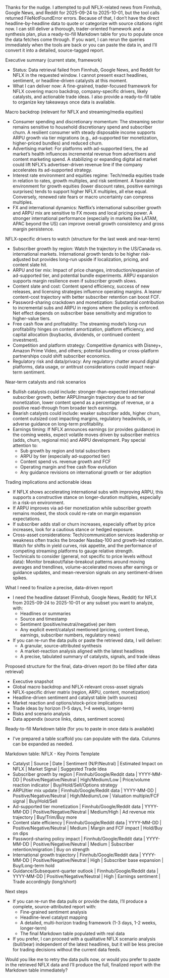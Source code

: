 Thanks for the nudge. I attempted to pull NFLX-related news from Finnhub, Google News, and Reddit for 2025-09-24 to 2025-10-01, but the tool calls returned FileNotFoundError errors. Because of that, I don’t have the direct headline-by-headline data to quote or categorize with source citations right now. I can still deliver a thorough, trader-oriented framework and a synthesis plan, plus a ready-to-fill Markdown table for you to populate once the data fetches come through. If you want, I can rerun the queries immediately when the tools are back or you can paste the data in, and I’ll convert it into a detailed, source-tagged report.

Executive summary (current state, framework)
- Status: Data retrieval failed from Finnhub, Google News, and Reddit for NFLX in the requested window. I cannot present exact headlines, sentiment, or headline-driven catalysts at this moment.
- What I can deliver now: A fine-grained, trader-focused framework for NFLX covering macro backdrop, company-specific drivers, likely catalysts, and actionable trade ideas. I also provide a ready-to-fill table to organize key takeaways once data is available.

Macro backdrop (relevant for NFLX and streaming/media equities)
- Consumer spending and discretionary momentum: The streaming sector remains sensitive to household discretionary spend and subscriber churn. A resilient consumer with steady disposable income supports ARPU growth via tier migrations (e.g., ad-supported tier monetization, higher-priced bundles) and reduced churn.
- Advertising market: For platforms with ad-supported tiers, the ad market’s health influences incremental revenue from advertisers and content marketing spend. A stabilizing or expanding digital ad market could lift NFLX’s advertiser-driven revenue line if the company accelerates its ad-supported strategy.
- Interest rate environment and equities regime: Tech/media equities trade in relation to rates, growth multiples, and risk sentiment. A favorable environment for growth equities (lower discount rates, positive earnings surprises) tends to support higher NFLX multiples, all else equal. Conversely, renewed rate fears or macro uncertainty can compress multiples.
- FX and international dynamics: Netflix’s international subscriber growth and ARPU mix are sensitive to FX moves and local pricing power. A stronger international performance (especially in markets like LATAM, APAC beyond the US) can improve overall growth consistency and gross margin persistence.

NFLX-specific drivers to watch (structure for the last week and near-term)
- Subscriber growth by region: Watch the trajectory in the US/Canada vs. international markets. International growth tends to be higher risk-adjusted but provides long-run upside if localization, pricing, and content slate hit.
- ARPU and tier mix: Impact of price changes, introduction/expansion of ad-supported tier, and potential bundle experiments. ARPU expansion supports margin resilience even if subscriber growth slows.
- Content slate and cost: Content spend efficiency, success of new releases, and licensing strategies influence operating margins. A leaner content-cost trajectory with better subscriber retention can boost FCF.
- Password-sharing crackdown and monetization: Substantial contribution to incremental subs and ARPU in regions where the policy is enforced. Net effect depends on subscriber base sensitivity and migration to higher-value tiers.
- Free cash flow and profitability: The streaming model’s long-run profitability hinges on content amortization, platform efficiency, and capital allocation (buybacks, dividends, or continued content investment).
- Competition and platform strategy: Competitive dynamics with Disney+, Amazon Prime Video, and others; potential bundling or cross-platform partnerships could shift subscriber economics.
- Regulatory risk and data/privacy: Any regulatory chatter around digital platforms, data usage, or antitrust considerations could impact near-term sentiment.

Near-term catalysts and risk scenarios
- Bullish catalysts could include: stronger-than-expected international subscriber growth, better ARPU/margin trajectory due to ad tier monetization, lower content spend as a percentage of revenue, or a positive read-through from broader tech earnings.
- Bearish catalysts could include: weaker subscriber adds, higher churn, content outsized cost impacting margins, regulatory headwinds, or adverse guidance on long-term profitability.
- Earnings timing: If NFLX announces earnings (or provides guidance) in the coming weeks, expect volatile moves driven by subscriber metrics (adds, churn, regional mix) and ARPU development. Pay special attention to:
  - Sub growth by region and total subscribers
  - ARPU by tier (especially ad-supported tier)
  - Content spend vs. revenue growth and FCF
  - Operating margin and free cash flow evolution
  - Any guidance revisions on international growth or tier adoption

Trading implications and actionable ideas
- If NFLX shows accelerating international subs with improving ARPU, this supports a constructive stance on longer-duration multiples, especially in a risk-on environment.
- If ARPU improves via ad-tier monetization while subscriber growth remains modest, the stock could re-rate on margin expansion expectations.
- If subscriber adds stall or churn increases, especially offset by price increases, look for a cautious stance or hedged exposure.
- Cross-asset considerations: Tech/communication services leadership or weakness often tracks the broader Nasdaq-100 and growth-led rotation. Watch for shifts in yield curves, risk appetite, and the performance of competing streaming platforms to gauge relative strength.
- Technicals to consider (general, not specific to price levels without data): Monitor breakout/false-breakout patterns around moving averages and trendlines, volume-accelerated moves after earnings or guidance updates, and mean-reversion signals on any sentiment-driven spikes.

What I need to finalize a precise, data-driven report
- I need the headline dataset (Finnhub, Google News, Reddit) for NFLX from 2025-09-24 to 2025-10-01 or any subset you want to analyze, with:
  - Headlines or summaries
  - Source and timestamp
  - Sentiment (positive/neutral/negative) per item
  - Any explicit event/catalyst mentioned (pricing, content lineup, earnings, subscriber numbers, regulatory news)
- If you can re-run the data pulls or paste the retrieved data, I will deliver:
  - A granular, source-attributed synthesis
  - A market-reaction analysis aligned with the latest headlines
  - A precise, tabulated summary of catalysts, signals, and trade ideas

Proposed structure for the final, data-driven report (to be filled after data retrieval)
- Executive snapshot
- Global macro backdrop and NFLX-relevant cross-asset signals
- NFLX-specific driver matrix (region, ARPU, content, monetization)
- Headline-driven sentiment and catalyst table (with sources)
- Market reaction and options/stock-price implications
- Trade ideas by horizon (1–5 days, 1–4 weeks, longer-term)
- Risks and scenario analysis
- Data appendix (source links, dates, sentiment scores)

Ready-to-fill Markdown table (for you to paste in once data is available)
- I’ve prepared a table scaffold you can populate with the data. Columns can be expanded as needed.

Markdown table: NFLX - Key Points Template
- Catalyst | Source | Date | Sentiment (N/P/Neutral) | Estimated Impact on NFLX | Market Signal | Suggested Trade Idea
- Subscriber growth by region | Finnhub/Google/Reddit data | YYYY-MM-DD | Positive/Negative/Neutral | High/Medium/Low | Price/volume reaction indicator | Buy/Hold/Sell/Options strategy
- ARPU/tier mix update | Finnhub/Google/Reddit data | YYYY-MM-DD | Positive/Negative/Neutral | High/Medium/Low | Valuation multiple/FCF signal | Buy/Hold/Sell
- Ad-supported tier monetization | Finnhub/Google/Reddit data | YYYY-MM-DD | Positive/Negative/Neutral | Medium/High | Ad revenue mix trajectory | Buy/Trim/Buy more
- Content slate efficiency | Finnhub/Google/Reddit data | YYYY-MM-DD | Positive/Negative/Neutral | Medium | Margin and FCF impact | Hold/Buy on dips
- Password-sharing policy impact | Finnhub/Google/Reddit data | YYYY-MM-DD | Positive/Negative/Neutral | Medium | Subscriber retention/migration | Buy on strength
- International growth trajectory | Finnhub/Google/Reddit data | YYYY-MM-DD | Positive/Negative/Neutral | High | Subscriber base expansion | Buy/Long-term hold
- Guidance/Subsequent-quarter outlook | Finnhub/Google/Reddit data | YYYY-MM-DD | Positive/Negative/Neutral | High | Earnings sentiment | Trade accordingly (long/short)

Next steps
- If you can re-run the data pulls or provide the data, I’ll produce a complete, source-attributed report with:
  - Fine-grained sentiment analysis
  - Headline-level catalyst mapping
  - A detailed, multi-horizon trading framework (1-3 days, 1-2 weeks, longer-term)
  - The final Markdown table populated with real data
- If you prefer, I can proceed with a qualitative NFLX scenario analysis (bull/bear) independent of the latest headlines, but it will be less precise for trading decisions without the current data feeds.

Would you like me to retry the data pulls now, or would you prefer to paste in the retrieved NFLX data and I’ll produce the full, finalized report with the Markdown table immediately?